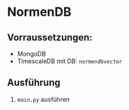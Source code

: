 # NormenDB

## Vorraussetzungen:
- MongoDB
- TimescaleDB mit DB: `normendbvector`


## Ausführung
1. `main.py` ausführen

